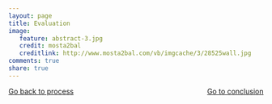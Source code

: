 ```yaml
---
layout: page 
title: Evaluation
image: 
   feature: abstract-3.jpg
   credit: mosta2bal
   creditlink: http://www.mosta2bal.com/vb/imgcache/3/28525wall.jpg
comments: true
share: true 
---
```









<div style="float: left"> 
<a href="{{ site.url }}/webquest/commerce/webquest-2/process-2/" class="btn">Go back to process</a>
</div>

<div style="float: right"> 
<a href="{{ site.url }}/webquest/commerce/webquest-2/conclusion-2/" class="btn">Go to conclusion</a>
</div>